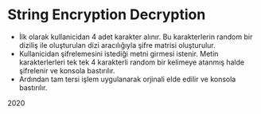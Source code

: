 # String Encryption Decryption

- İlk olarak kullanicidan 4 adet karakter alınır. Bu karakterlerin random bir diziliş ile oluşturulan dizi aracılığıyla şifre matrisi oluşturulur.
- Kullanicidan şifrelemesini istediği metni girmesi istenir. Metin karakterlerleri tek tek 4 karakterli random bir kelimeye atanmış halde şifrelenir ve konsola bastırılır.
- Ardından tam tersi işlem uygulanarak orjinali elde edilir ve konsola bastırılır.

2020
